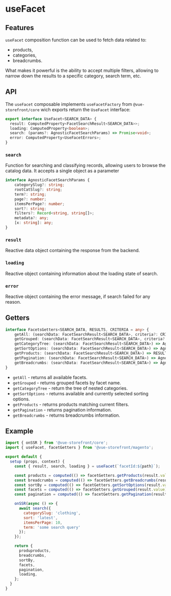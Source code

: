 # useFacet

## Features
`useFacet` composition function can be used to fetch data related to:
* products,
* categories,
* breadcrumbs.

What makes it powerful is the ability to accept multiple filters, allowing to narrow down the results to a specific category, search term, etc.

## API
The `useFacet` composable implements `useFacetFactory` from `@vue-storefront/core` wich exports return the `UseFacet` interface:

``` typescript
export interface UseFacet<SEARCH_DATA> {
  result: ComputedProperty<FacetSearchResult<SEARCH_DATA>>;
  loading: ComputedProperty<boolean>;
  search: (params?: AgnosticFacetSearchParams) => Promise<void>;
  error: ComputedProperty<UseFacetErrors>;
}
```

### `search`
Function for searching and classifying records, allowing users to browse the catalog data. It accepts a single object as a parameter
``` typescript
interface AgnosticFacetSearchParams {
    categorySlug?: string;
    rootCatSlug?: string;
    term?: string;
    page?: number;
    itemsPerPage?: number;
    sort?: string;
    filters?: Record<string, string[]>;
    metadata?: any;
    [x: string]: any;
}
```

### `result`
Reactive data object containing the response from the backend.

### `loading`
Reactive object containing information about the loading state of search.

### `error`
Reactive object containing the error message, if search failed for any reason.


## Getters
````typescript
interface FacetsGetters<SEARCH_DATA, RESULTS, CRITERIA = any> {
    getAll: (searchData: FacetSearchResult<SEARCH_DATA>, criteria?: CRITERIA) => AgnosticFacet[];
    getGrouped: (searchData: FacetSearchResult<SEARCH_DATA>, criteria?: CRITERIA) => AgnosticGroupedFacet[];
    getCategoryTree: (searchData: FacetSearchResult<SEARCH_DATA>) => AgnosticCategoryTree;
    getSortOptions: (searchData: FacetSearchResult<SEARCH_DATA>) => AgnosticSort;
    getProducts: (searchData: FacetSearchResult<SEARCH_DATA>) => RESULTS;
    getPagination: (searchData: FacetSearchResult<SEARCH_DATA>) => AgnosticPagination;
    getBreadcrumbs: (searchData: FacetSearchResult<SEARCH_DATA>) => AgnosticBreadcrumb[];
}
````

* `getAll` - returns all available facets.
* `getGrouped` - returns grouped facets by facet name.
* `getCategoryTree` - return the tree of nested categories.
* `getSortOptions` - returns available and currently selected sorting options.
* `getProducts` - returns products matching current filters.
* `getPagination` - returns pagination information.
* `getBreadcrumbs` - returns breadcrumbs information.

## Example
```javascript
import { onSSR } from '@vue-storefront/core';
import { useFacet, facetGetters } from '@vue-storefront/magento';

export default {
  setup (props, context) {
    const { result, search, loading } = useFacet(`facetId:${path}`);

    const products = computed(() => facetGetters.getProducts(result.value));
    const breadcrumbs = computed(() => facetGetters.getBreadcrumbs(result.value));
    const sortBy = computed(() => facetGetters.getSortOptions(result.value));
    const facets = computed(() => facetGetters.getGrouped(result.value));
    const pagination = computed(() => facetGetters.getPagination(result.value));

    onSSR(async () => {
      await search({
        categorySlug: 'clothing',
        sort: 'latest',
        itemsPerPage: 10,
        term: 'some search query'
      });
    });

    return {
      produproducts,
      breadcrumbs,
      sortBy,
      facets,
      pagination,
      loading,
    };
  }
}
```
